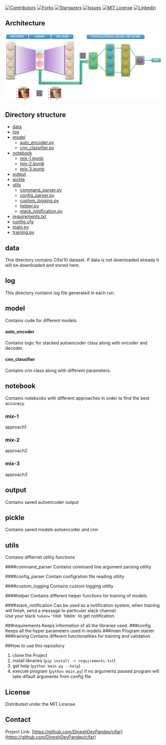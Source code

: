 


<!-- PROJECT SHIELDS -->
<!--
*** I'm using markdown "reference style" links for readability.
*** Reference links are enclosed in brackets [ ] instead of parentheses ( ).
*** See the bottom of this document for the declaration of the reference variables
*** for contributors-url, forks-url, etc. This is an optional, concise syntax you may use.
*** https://www.markdownguide.org/basic-syntax/#reference-style-links
-->
[![Contributors][contributors-shield]][contributors-url]
[![Forks][forks-shield]][forks-url]
[![Stargazers][stars-shield]][stars-url]
[![Issues][issues-shield]][issues-url]
[![MIT License][license-shield]][license-url]
[![LinkedIn][linkedin-shield]][linkedin-url]


## Architecture
<!-- PROJECT LOGO -->
![alt logo](https://raw.githubusercontent.com/DineshDevPandey/cifar/master/utils/images/logo.png)
<br />


<!-- TABLE OF CONTENTS -->
## Directory structure

* [data](#data)
* [log](#log)
* [model](#model)
  * [auto_encoder.py](#auto_encoder)
  * [cnn_classifier.py](#cnn_classifier)
* [notebook](#notebook)
  * [mix-1.ipynb](#mix-1)
  * [mix-2.ipynb](#mix-2)
  * [mix-3.ipynb](#mix-3)
* [output](#output)
* [pickle](#pickle)
* [utils](#utils)
  * [command_parser.py](#command_parser)
  * [config_parser.py](#config_parser)
  * [custom_logging.py](#custom_logging)
  * [helper.py](#helper)
  * [stack_notification.py](#stack_notification)
* [requirements.txt](#requirements)
* [config.cfg](#config)
* [main.py](#main)
* [training.py](#training)




## data
This directory contains Cifar10 dataset. If data is not downloaded already it will be downloaded and stored here.


## log
This directory contains log file generated in each run.

## model
Contains code for different models.

#### auto_encoder
Contains logic for stacked autoencoder class along with encoder and decoder.

#### cnn_classifier
Contains cnn class along with different parameters.

## notebook
Contains notebooks with different approaches in order to find the best accuracy.

### mix-1
approach1

### mix-2
approach2

### mix-3
approach3

## output
Contains saved autoencoder output

## pickle
Contains saved models autoencoder and cnn

## utils
Contains differnet utility functions

####command_parser
Contains command line argument parsing utility

####config_parser
Contain configration file reading utility

####custom_logging
Contains custom logging utility

####helper
Contains different helper functions for training of models

####stack_notification
Can be used as a notification system, when training will finish, send a message to perticuler slack channel  
Use your slack ```token='YOUR TOKEN'``` to get notification.

###requirements 
Keeps information of all the libraries used.
###config
Keeps all the hyper parameters used in models
###main
Program starter 
###training
Contains different functionalities for training and validation



##How to use this repository
1. clone the Project
2. install libraries (`pip install -r requirements.txt`)
3. get help  (`python main.py --help`)
4. execute program (`python main.py`) if no arguments passed program will take difault arguments from config file


<!-- LICENSE -->
## License

Distributed under the MIT License. 

<!-- CONTACT -->
## Contact


Project Link: [https://github.com/DineshDevPandey/cifar](https://github.com/DineshDevPandey/cifar)


<!-- MARKDOWN LINKS & IMAGES -->
<!-- https://www.markdownguide.org/basic-syntax/#reference-style-links -->
[contributors-shield]: https://img.shields.io/badge/contributers-1-brightgreen
[contributors-url]: https://github.com/DineshDevPandey/cifar/graphs/contributors
[forks-shield]: https://img.shields.io/badge/forks-0-brightgreen
[forks-url]: https://github.com/DineshDevPandey/cifar/network/members
[stars-shield]: https://img.shields.io/badge/stars-0-brightgreen
[stars-url]: https://github.com/DineshDevPandey/cifar/stargazers
[issues-shield]: https://img.shields.io/badge/issues-0-brightgreen
[issues-url]: https://github.com/DineshDevPandey/cifar/issues
[license-shield]: https://img.shields.io/badge/license-MIT-brightgreen
[license-url]: https://github.com/DineshDevPandey/cifar/blob/master/LICENSE
[linkedin-shield]: https://img.shields.io/badge/LinkedIn-In-brightgreen
[linkedin-url]: https://www.linkedin.com/in/dinesh-dev-pandey-51317229/
[product-screenshot]: /utils/images/logo.png